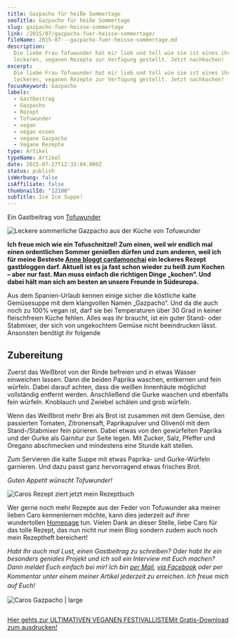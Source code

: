 ```yaml
---
title: Gazpacho für heiße Sommertage
seoTitle: Gazpacho für heiße Sommertage
slug: gazpacho-fuer-heisse-sommertage
link: /2015/07/gazpacho-fuer-heisse-sommertage/
fileName: 2015-07---gazpacho-fuer-heisse-sommertage.md
description:
  Die liebe Frau Tofuwunder hat mir lieb und toll wie sie ist eines ihrer
  leckeren, veganen Rezepte zur Verfügung gestellt. Jetzt nachkochen!
excerpt:
  Die liebe Frau Tofuwunder hat mir lieb und toll wie sie ist eines ihrer
  leckeren, veganen Rezepte zur Verfügung gestellt. Jetzt nachkochen!
focusKeyword: Gazpacho
labels:
  - Gastbeitrag
  - Gazpacho
  - Rezept
  - Tofuwunder
  - vegan
  - vegan essen
  - vegane Gazpacho
  - Vegane Rezepte
type: Artikel
typeName: Artikel
date: 2015-07-27T12:32:04.000Z
status: publish
isWerbung: false
isAffiliate: false
thumbnailId: "12100"
subTitle: Ice Ice Suppe!
---
```


Ein Gastbeitrag von
<a href="https://tofuwunder.wordpress.com/" target="_blank">Tofuwunder</a>

![Leckere sommerliche Gazpacho aus der Küche von Tofuwunder](http://cardamonchai.com/wp-content/uploads/2015/07/image11-640x625.jpg "Leckere sommerliche Gazpacho aus der Küche von Tofuwunder")

<strong>Ich freue mich wie ein Tofuschnitzel! Zum einen, weil wir endlich mal
einen ordentlichen Sommer genießen dürfen und zum anderen, weil ich für meine
Besteste <a href="/">Anne bloggt cardamonchai</a> ein leckeres Rezept
gastbloggen darf. Aktuell ist es ja fast schon wieder zu heiß zum Kochen – aber
nur fast. Man muss einfach die richtigen Dinge „kochen“. Und dabei hält man sich
am besten an unsere Freunde in Südeuropa. </strong>

Aus dem Spanien-Urlaub kennen einige sicher die köstliche kalte Gemüsesuppe mit
dem klangvollen Namen „Gazpacho“. Und da die auch noch zu 100% vegan ist, darf
sie bei Temperaturen über 30 Grad in keiner fleischfreien Küche fehlen. Alles
was ihr braucht, ist ein guter Stand- oder Stabmixer, der sich von ungekochtem
Gemüse nicht beeindrucken lässt. Ansonsten benötigt ihr folgende

## Zubereitung

Zuerst das Weißbrot von der Rinde befreien und in etwas Wasser einweichen
lassen. Dann die beiden Paprika waschen, entkernen und fein würfeln. Dabei
darauf achten, dass die weißen Innenhäute möglichst vollständig entfernt werden.
Anschließend die Gurke waschen und ebenfalls fein würfeln. Knoblauch und Zwiebel
schälen und grob würfeln.

Wenn das Weißbrot mehr Brei als Brot ist zusammen mit dem Gemüse, den passierten
Tomaten, Zitronensaft, Paprikapulver und Olivenöl mit dem Stand-/Stabmixer fein
pürieren. Dabei etwas von den gewürfelten Paprika und der Gurke als Garnitur zur
Seite legen. Mit Zucker, Salz, Pfeffer und Oregano abschmecken und mindestens
eine Stunde kalt stellen.

Zum Servieren die kalte Suppe mit etwas Paprika- und Gurke-Würfeln garnieren.
Und dazu passt ganz hervorragend etwas frisches Brot.

<em>Guten Appetit wünscht Tofuwunder!</em>

![Caros Rezept ziert jetzt mein Rezeptbuch](http://cardamonchai.com/wp-content/uploads/2015/07/Enlight11-640x640.jpg "Caros Rezept ziert jetzt mein Rezeptbuch")

Wer gerne noch mehr Rezepte aus der Feder von Tofuwunder aka meiner lieben Caro
kennenlernen möchte, kann dies jederzeit auf ihrer wundertollen
<a href="https://tofuwunder.wordpress.com/" target="_blank">Homepage</a> tun.
Vielen Dank an dieser Stelle, liebe Caro für das tolle Rezept, das nun nicht nur
mein Blog sondern zudem auch noch mein Rezeptheft bereichert!

<em>Habt Ihr auch mal Lust, einen Gastbeitrag zu schreiben? Oder habt Ihr ein
besonders geniales Projekt und ich soll ein Interview mit Euch machen? Dann
meldet Euch einfach bei mir! Ich bin <a href="mailto:info@cardamonchai.com">per
Mail</a>,
<a style="line-height: 1.5em;" href="http://www.facebook.com/cardamonchai">via
Facebook</a></em><span style="line-height: 1.5em;"><em> oder per Kommentar unter
einem meiner Artikel jederzeit zu erreichen. Ich freue mich auf
Euch!</em></span>

![Caros Gazpacho | large](http://cardamonchai.com/wp-content/uploads/2015/07/image1-800x569.jpg "Caros Gazpacho")

<pre><span style="line-height: 1.5em;"></span></pre><a class="banner banner-green" href="/2015/03/die-ultimative-vegane-festivalliste"><span class="head">Hier gehts zur ULTIMATIVEN VEGANEN FESTIVALLISTE</span><span class="text">Mit Gratis-Download zum ausdrucken!</span></a>
